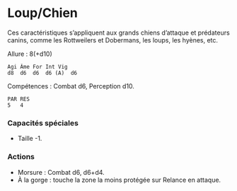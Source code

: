 
# Loup/Chien
Ces caractéristiques s’appliquent aux grands chiens d’attaque et prédateurs canins, comme les Rottweilers et Dobermans, les loups, les hyènes, etc.

Allure : 8(+d10)

	Agi	Âme	For	Int	Vig
	d8	d6	d6	d6 (A)	d6

Compétences : Combat d6, Perception d10.

	PAR	RES
	5	4

### Capacités spéciales
- Taille -1.

### Actions
- Morsure : Combat d6, d6+d4.
- À la gorge : touche la zone la moins protégée sur Relance en attaque.
